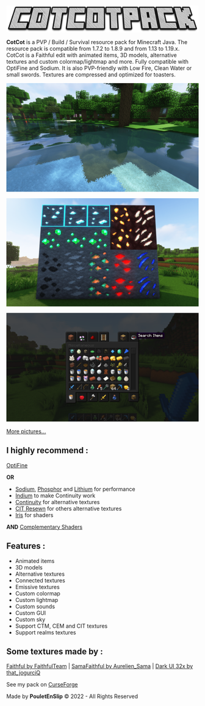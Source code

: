 [![](https://github.com/PouletEnSlip/pouletenslip.github.io/blob/main/pages/cotcotpack/img/logo.png)](https://pouletenslip.github.io/pages/cotcotpack/)

**CotCot** is a PVP / Build / Survival resource pack for Minecraft Java. The resource pack is compatible from 1.7.2 to 1.8.9 and from 1.13 to 1.19.x. CotCot is a Faithful edit with animated items, 3D models, alternative textures and custom colormap/lightmap and more. Fully compatible with OptiFine and Sodium. It is also PVP-friendly with Low Fire, Clean Water or small swords. Textures are compressed and optimized for toasters.

![0](https://github.com/PouletEnSlip/CotCotPack/blob/main/img/1.png)

![1](https://github.com/PouletEnSlip/CotCotPack/blob/main/img/4.png)

![2](https://github.com/PouletEnSlip/CotCotPack/blob/main/img/5.png)

[More pictures...](https://github.com/PouletEnSlip/CotCotPack/blob/main/img/)

## I highly recommend :

[OptiFine](https://www.optifine.net/home)

**OR**
* [Sodium](https://www.curseforge.com/minecraft/mc-mods/sodium), [Phosphor](https://www.curseforge.com/minecraft/mc-mods/phosphor) and [Lithium](https://www.curseforge.com/minecraft/mc-mods/lithium) for performance
* [Indium](https://www.curseforge.com/minecraft/mc-mods/indium) to make Continuity work
* [Continuity](https://www.curseforge.com/minecraft/mc-mods/continuity) for alternative textures
* [CIT Resewn](https://www.curseforge.com/minecraft/mc-mods/cit-resewn) for others alternative textures
* [Iris](https://www.curseforge.com/minecraft/mc-mods/irisshaders) for shaders

**AND**
[Complementary Shaders](https://www.curseforge.com/minecraft/customization/complementary-shaders)

## Features :
* Animated items
* 3D models
* Alternative textures
* Connected textures
* Emissive textures
* Custom colormap
* Custom lightmap
* Custom sounds
* Custom GUI
* Custom sky
* Support CTM, CEM and CIT textures
* Support realms textures

## Some textures made by :

[Faithful by FaithfulTeam](https://faithful.team) | [SamaFaithful by Aurelien_Sama](https://www.youtube.com/channel/UCM2e9ub5nKQIvYbIPxSTbOg) | [Dark UI 32x by that_jogurciQ](https://www.curseforge.com/minecraft/texture-packs/dark-ui-32x)

See my pack on [CurseForge](https://www.curseforge.com/minecraft/texture-packs/cotcotpack/)

Made by **PouletEnSlip** © 2022 - All Rights Reserved
